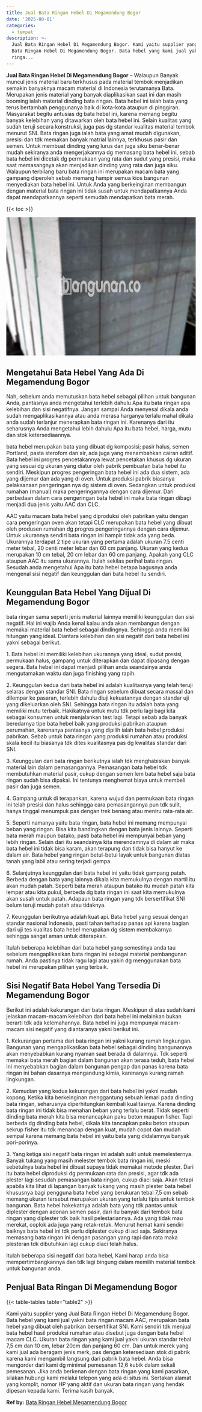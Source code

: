 ```yaml
---
title: Jual Bata Ringan Hebel Di Megamendung Bogor
date: '2025-08-01'
categories:
  - tempat
description: >-
  Jual Bata Ringan Hebel Di Megamendung Bogor. Kami yaitu supplier yang Jual
  Bata Ringan Hebel Di Megamendung Bogor. Bata hebel yang kami jual yakni bata
  ringa...
---
```


**Jual Bata Ringan Hebel Di Megamendung Bogor** – Walaupun Banyak muncul jenis material baru terkhusus pada material tembok menjadikan semakin banyaknya macam material di Indonesia terutamanya Bata. Merupakan jenis material yang banyak diaplikasikan saat ini dan masih booming ialah material dinding bata ringan. Bata hebel ini ialah bata yang terus bertambah penggunanya baik di kota-kota ataupun di pinggiran. Masyarakat begitu antusias dg bata hebel ini, karena memang begitu banyak kelebihan yang ditawarkan oleh bata hebel ini. Selain kualitas yang sudah teruji secara konstruksi, juga pas dg standar kualitas material tembok menurut SNI. Bata ringan juga ialah bata yang amat mudah digunakan, presisi dan tdk memakan banyak matrial lainnya, terkhusus pasir dan semen. Untuk membuat dinding yang lurus dan juga siku benar-benar mudah sekiranya anda mengerjakannya dg memasang bata hebel ini, sebab bata hebel ini dicetak dg permukaan yang rata dan sudut yang presisi, maka saat memasangnya akan menjadikan dinding yang rata dan juga siku. Walaupun terbilang baru bata ringan ini merupakan macam bata yang gampang diperoleh sebab memang hampir semua kios bangunan menyediakan bata hebel ini. Untuk Anda yang berkeinginan membangun dengan material bata ringan ini tidak susah untuk mendapatkannya Anda dapat mendapatkannya seperti semudah mendapatkan bata merah.

{{< toc >}}

![Jual Bata Ringan Hebel Di Megamendung Bogor](/images/jual-hebel-murah-14.png)

## Mengetahui Bata Hebel Yang Ada Di Megamendung Bogor

Nah, sebelum anda memutuskan bata hebel sebagai pilihan untuk bangunan Anda, pantasnya anda mengetahui terlebih dahulu Apa itu bata ringan apa kelebihan dan sisi negatifnya. Jangan sampai Anda menyesal dikala anda sudah mengaplikasikannya atau anda merasa harganya terlalu mahal dikala anda sudah terlanjur menerapkan bata ringan ini. Karenanya dari itu seharusnya Anda mengetahui lebih dahulu Apa itu bata hebel, harga, mutu dan stok ketersediaannya.

bata hebel merupakan bata yang dibuat dg komposisi; pasir halus, semen Portland, pasta sterofom dan air, ada juga yang menambahkan cairan aditif. Bata hebel ini progres pencetakannya lewat pencetakan khusus dg ukuran yang sesuai dg ukuran yang diatur oleh pabrik pembuatan bata hebel itu sendiri. Meskipun progres pengeringan bata hebel ini ada dua sistem, ada yang dijemur dan ada yang di oven. Untuk produksi pabrik biasanya pelaksanaan pengeringan nya dg sistem di oven. Sedangkan untuk produksi rumahan (manual) maka pengeringannya dengan cara dijemur. Dari perbedaan dalam cara pengeringan bata hebel ini maka bata ringan dibagi menjadi dua jenis yaitu AAC dan CLC.

AAC yaitu macam bata hebel yang diproduksi oleh pabrikan yaitu dengan cara pengeringan oven akan tetapi CLC merupakan bata hebel yang dibuat oleh produsen rumahan dg progres pengeringannya dengan cara dijemur. Untuk ukurannya sendiri bata ringan ini hampir tidak ada yang beda. Ukurannya terdapat 2 tipe ukuran yang pertama adalah ukuran 7.5 centi meter tebal, 20 centi meter lebar dan 60 cm panjang. Ukuran yang kedua merupakan 10 cm tebal, 20 cm lebar dan 60 cm panjang. Apakah yang CLC ataupun AAC itu sama ukurannya. Itulah sekilas perihal bata ringan. Sesudah anda mengetahui Apa itu bata hebel betapa bagusnya anda mengenal sisi negatif dan keunggulan dari bata hebel itu sendiri.

## Keunggulan Bata Hebel Yang Dijual Di Megamendung Bogor

bata ringan sama seperti jenis material lainnya memiliki keunggulan dan sisi negatif. Hal ini wajib Anda kenal kalau anda akan membangun dengan memakai material bata hebel sebagai dindingnya. Sehingga anda memiliki hitungan yang ideal. Diantara kelebihan dan sisi negatif dari bata hebel ini yakni sebagai berikut.

1\. Bata hebel ini memiliki kelebihan ukurannya yang ideal, sudut presisi, permukaan halus, gampang untuk diterapkan dan dapat dipasang dengan segera. Bata hebel ini dapat menjadi pilihan anda seandainya anda mengutamakan waktu dan juga finishing yang rapih.

2\. Keunggulan kedua dari bata hebel ini adalah kualitasnya yang telah teruji selaras dengan standar SNI. Bata ringan sebelum dibuat secara massal dan dilempar ke pasaran, terlebih dahulu diuji kekuatannya dengan standar uji yang dikeluarkan oleh SNI. Sehingga bata ringan itu adalah bata yang memiliki mutu terbaik. Hakikatnya untuk mutu tdk perlu lagi bagi kita sebagai konsumen untuk menjalankan test lagi. Tetapi sebab ada banyak beredarnya tipe bata hebel baik yang produksi pabrikan ataupun perumahan, karenanya pantasnya yang dipilih ialah bata hebel produksi pabrikan. Sebab untuk bata ringan yang produksi rumahan atau produksi skala kecil itu biasanya tdk dites kualitasnya pas dg kwalitas standar dari SNI.

3\. Keunggulan dari bata ringan berikutnya ialah tdk menghabiskan banyak material lain dalam pemasangannya. Pemasangan bata hebel tdk membutuhkan material pasir, cukup dengan semen lem bata hebel saja bata ringan sudah bisa dipakai. Ini tentunya menghemat biaya untuk membeli pasir dan juga semen.

4\. Gampang untuk di terapankan, karena wujud dan permukaan bata ringan ini telah presisi dan halus sehingga cara pemasangannya pun tdk sulit, hanya tinggal menumpuk pas dengan trek benang atau meniru rata-rata air.

5\. Seperti namanya yaitu bata ringan, bata hebel ini memang mempunyai beban yang ringan. Bisa kita bandingkan dengan bata jenis lainnya. Seperti bata merah maupun batako, pasti bata hebel ini mempunyai beban yang lebih ringan. Selain dari itu seandainya kita merendamnya di dalam air maka bata hebel ini tidak bisa karam, akan terapung dan tidak bisa hanyut ke dalam air. Bata hebel yang ringan betul-betul layak untuk bangunan diatas tanah yang labil atau sering terjadi gempa.

6\. Selanjutnya keunggulan dari bata hebel ini yaitu tidak gampang patah. Berbeda dengan bata yang lainnya dikala kita memukulnya dengan martil itu akan mudah patah. Seperti bata merah ataupun batako itu mudah patah kita lempar atau kita pukul, berbeda dg bata ringan ini saat kita memukulnya akan susah untuk patah. Adapaun bata ringan yang tdk bersertifikat SNI belum teruji mudah patah atau tidaknya.

7\. Keunggulan berikutnya adalah kuat api. Bata hebel yang sesuai dengan standar nasional Indonesia, pasti tahan terhadap panas api karena bagian dari uji tes kualitas bata hebel merupakan dg sistem membakarnya sehingga sangat aman untuk diterapkan.

Itulah beberapa kelebihan dari bata hebel yang semestinya anda tau sebelum mengaplikasikan bata ringan ini sebagai material pembangunan rumah. Anda pastinya tidak ragu lagi atau yakin dg menggunakan bata hebel ini merupakan pilihan yang terbaik.

## Sisi Negatif Bata Hebel Yang Tersedia Di Megamendung Bogor

Berikut ini adalah kekurangan dari bata ringan. Meskipun di atas sudah kami jelaskan macam-macam kelebihan dari bata hebel ini melainkan bukan berarti tdk ada kelemahannya. Bata hebel ini juga mempunyai macam-macam sisi negatif yang diantaranya yakni berikut ini.

1\. Kekurangan pertama dari bata ringan ini yakni kurang ramah lingkungan. Bangunan yang mengaplikasikan bata hebel sebagai dinding bangunannya akan menyebabkan kurang nyaman saat berada di dalamnya. Tdk seperti memakai bata merah bagian dalam bangunan akan terasa teduh, bata hebel ini menyebabkan bagian dalam bangunan pengap dan panas karena bata ringan ini bahan dasarnya mengandung kimia, karenanya kurang ramah lingkungan.

2\. Kemudian yang kedua kekurangan dari bata hebel ini yakni mudah kopong. Ketika kita berkeinginan menggantung sebuah lemari pada dinding bata ringan, seharusnya diperhitungkan kembali kualitasnya. Karena dinding bata ringan ini tidak bisa menahan beban yang terlalu berat. Tidak seperti dinding bata merah kita bisa menancapkan paku beton maupun fisher. Tapi berbeda dg dinding bata hebel, dikala kita tancapkan paku beton ataupun sekrup fisher itu tdk menancap dengan kuat, mudah copot dan mudah sempal karena memang bata hebel ini yaitu bata yang didalamnya banyak pori-porinya.

3\. Yang ketiga sisi negatif bata ringan ini adalah sulit untuk memelesternya. Banyak tukang yang masih melester tembok bata ringan ini, meski sebetulnya bata hebel ini dibuat supaya tidak memakai metode plester. Dari itu bata hebel diproduksi dg permukaan rata dan presisi, agar tdk ada plester lagi sesudah pemasangan bata ringan, cukup diaci saja. Akan tetapi apabila kita lihat di lapangan banyak tukang yang masih plester bata hebel khususnya bagi pengguna bata hebel yang berukuran tebal 7,5 cm sebab memang ukuran tersebut merupakan ukuran yang terlalu tipis untuk tembok bangunan. Bata hebel hakekatnya adalah bata yang tdk pantas untuk diplester dengan adonan semen pasir, dari itu banyak dari tembok bata ringan yang diplester tdk baik hasil pelestariannya. Ada yang tidak mau merekat, coplok ada juga yang retak-retak. Menurut hemat kami sendiri baiknya bata hebel ini tdk perlu diplester cukup di aci saja. Sekiranya memasang bata ringan ini dengan pasangan yang rapi dan rata maka plesteran tdk dibutuhkan lagi cukup diaci telah halus.

Itulah beberapa sisi negatif dari bata hebel, Kami harap anda bisa mempertimbangkannya dan tdk lagi bingung dalam memilih material tembok untuk bangunan anda.

## Penjual Bata Ringan Di Megamendung Bogor

{{< table-tables table="table2" >}}

Kami yaitu supplier yang Jual Bata Ringan Hebel Di Megamendung Bogor. Bata hebel yang kami jual yakni bata ringan macam AAC, merupakan bata hebel yang dibuat oleh pabrikan bersertifikat SNI. Kami sendiri tdk menjual bata hebel hasil produksi rumahan atau disebut juga dengan bata hebel macam CLC. Ukuran bata ringan yang kami jual yakni ukuran standar tebal 7,5 cm dan 10 cm, lebar 20cm dan panjang 60 cm. Dan untuk merek yang kami jual ada beragam jenis merk, pas dengan ketersediaan stok di pabrik karena kami mengambil langsung dari pabrik bata hebel. Anda bisa mengorder dari kami dg minimal pemesanan 12,6 kubik dalam sekali pemesanan. Jika anda berkenan dengan bata ringan yang kami pasarkan, silakan hubungi kami melalui telepon yang ada di situs ini. Sertakan alamat yang komplit, nomor HP yang aktif dan ukuran bata ringan yang hendak dipesan kepada kami. Terima kasih banyak.

**Ref by:** [Bata Ringan Hebel Megamendung Bogor](https://id.wikipedia.org/wiki/Bata)
